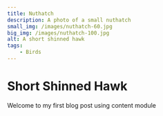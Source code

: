 ```yaml
---
title: Nuthatch
description: A photo of a small nuthatch
small_img: /images/nuthatch-60.jpg
big_img: /images/nuthatch-100.jpg
alt: A short shinned hawk
tags:
    - Birds
---
```

# Short Shinned Hawk

Welcome to my first blog post using content module